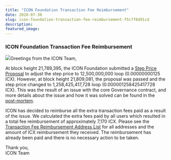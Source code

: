 ```yaml
---
title: "ICON Foundation Transaction Fee Reimbursement"
date: 2020-07-30
slug: icon-foundation-transaction-fee-reimbursement-f5c7f0d91cd
description:
featured_image:
---
```


### ICON Foundation Transaction Fee Reimbursement

![](https://cdn-images-1.medium.com/max/800/0*ZDwWEyouFu8eLanF)Greetings from the ICON Team,

At block height 21,789,395, the ICON Foundation submitted a [Step Price Proposal](https://tracker.icon.foundation/proposal/0x9d6b1e74442ad55fda517fc05d3046e91db52dbda54dabc77d0cf1a76f2278f6) to adjust the step price to 12,500,000,000 loop (0.00000000125 ICX). However, at block height 21,809,081, the proposal was passed and the step price changed to 1,258,425,417,728 loop (0.000001258425417728 ICX). This was the result of an issue with the core Governance contract, and more details about the issue and how it was solved can be found in the [post-mortem](https://forum.icon.community/t/post-mortem-on-the-step-price-increase-proposal/1112).

ICON has decided to reimburse all the extra transaction fees paid as a result of the issue. We calculated the extra fees paid by all users which resulted in a total fee reimbursement of approximately 7,170 ICX. Please see the [Transaction Fee Reimbursement Address List](https://docs.google.com/spreadsheets/d/1LkYXewDGOIyWmbZ9GmtpqJSA9iA5iTBHKFFBstYEQ_0/edit?usp=sharing) for all addresses and the amount of ICX reimbursement they received. The reimbursement has already been paid and there is no necessary action to be taken.

Thank you,  
ICON Team

